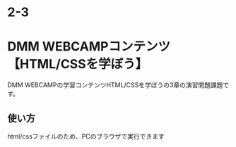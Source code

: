 # 2-3
# DMM WEBCAMPコンテンツ【HTML/CSSを学ぼう】
DMM WEBCAMPの学習コンテンツHTML/CSSを学ぼうの3章の演習問題課題です。
## 使い方
html/cssファイルのため、PCのブラウザで実行できます